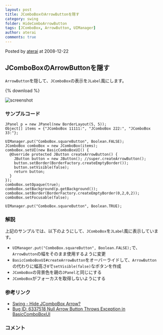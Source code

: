 ```yaml
---
layout: post
title: JComboBoxのArrowButtonを隠す
category: swing
folder: HideComboArrowButton
tags: [JComboBox, ArrowButton, UIManager]
author: aterai
comments: true
---
```


Posted by [aterai](http://terai.xrea.jp/aterai.html) at 2008-12-22

## JComboBoxのArrowButtonを隠す
`ArrowButton`を隠して、`JComboBox`の表示を`JLabel`風にします。

{% download %}

![screenshot](https://lh6.googleusercontent.com/_9Z4BYR88imo/TQTN0Yp0GRI/AAAAAAAAAbY/WvXw5vm2_LI/s800/HideComboArrowButton.png)

### サンプルコード
<pre class="prettyprint"><code>JPanel p = new JPanel(new BorderLayout(5, 5));
Object[] items = {"JComboBox 11111:", "JComboBox 222:", "JComboBox 33:"};

UIManager.put("ComboBox.squareButton", Boolean.FALSE);
JComboBox comboBox = new JComboBox(items);
comboBox.setUI(new BasicComboBoxUI() {
  @Override protected JButton createArrowButton() {
    JButton button = new JButton(); //super.createArrowButton();
    button.setBorder(BorderFactory.createEmptyBorder());
    button.setVisible(false);
    return button;
  }
});
comboBox.setOpaque(true);
comboBox.setBackground(p.getBackground());
comboBox.setBorder(BorderFactory.createEmptyBorder(0,2,0,2));
comboBox.setFocusable(false);

UIManager.put("ComboBox.squareButton", Boolean.TRUE);
</code></pre>

### 解説
上記のサンプルでは、以下のようにして、`JComboBox`を`JLabel`風に表示しています。

- `UIManager.put("ComboBox.squareButton", Boolean.FALSE);`で、`ArrowButton`の幅をそのまま使用するように変更
- `BasicComboBoxUI#createArrowButton`をオーバーライドして、`ArrowButton`の代わりに幅高さ`0`で`setVisible(false)`なボタンを作成
- `JComboBox`の背景色を親の`JPanel`と同じにする
- `JComboBox`がフォーカスを取得しないようにする

<!-- dummy comment line for breaking list -->

### 参考リンク
- [Swing - Hide JComboBox Arrow?](https://forums.oracle.com/thread/1359216)
- [Bug ID: 6337518 Null Arrow Button Throws Exception in BasicComboBoxUI](http://bugs.sun.com/bugdatabase/view_bug.do?bug_id=6337518)

<!-- dummy comment line for breaking list -->

### コメント
